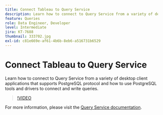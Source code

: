 ```yaml
---
title: Connect Tableau to Query Service
description: Learn how to connect to Query Service from a variety of desktop client applications that supports PostgreSQL protocol and how to use PostgreSQL tools and drivers to connect and write queries.
feature: Queries
role: Data Engineer, Developer
level: Intermediate
jira: KT-7688
thumbnail: 333702.jpg
exl-id: c81e669e-af61-4b6b-8eb6-a516731b6529
---
```

# Connect Tableau to Query Service

Learn how to connect to Query Service from a variety of desktop client applications that supports PostgreSQL protocol and how to use PostgreSQL tools and drivers to connect and write queries. 

>[!VIDEO](https://video.tv.adobe.com/v/333702?quality=12&learn=on)

For  more information, please visit the [Query Service documentation](https://experienceleague.adobe.com/docs/experience-platform/query/home.html).
